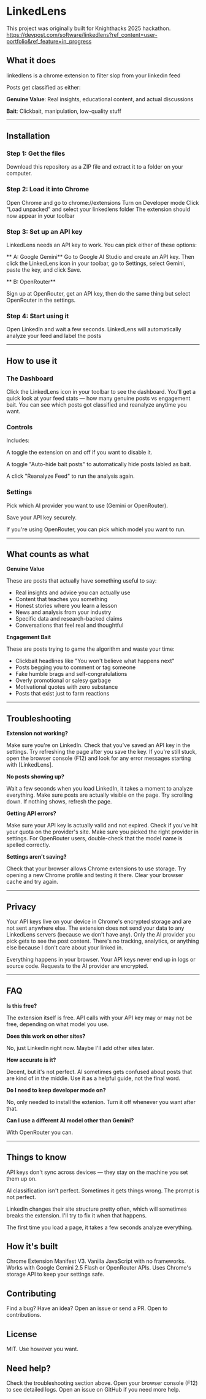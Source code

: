 # LinkedLens
This project was originally built for Knighthacks 2025 hackathon.
https://devpost.com/software/linkedlens?ref_content=user-portfolio&ref_feature=in_progress

## What it does

linkedlens is a chrome extension to filter slop from your linkedin feed



Posts get classified as either:

**Genuine Value**: Real insights, educational content, and actual discussions

**Bait**: Clickbait, manipulation, low-quality stuff

---

## Installation

### Step 1: Get the files

Download this repository as a ZIP file and extract it to a folder on your computer.

### Step 2: Load it into Chrome

Open Chrome and go to chrome://extensions
Turn on Developer mode 
Click "Load unpacked" and select your linkedlens folder
The extension should now appear in your toolbar

### Step 3: Set up an API key

LinkedLens needs an API key to work. You can pick either of these options:

** A: Google Gemini**
Go to Google AI Studio and create an API key. Then click the LinkedLens icon in your toolbar, go to Settings, select Gemini, paste the key, and click Save.

** B: OpenRouter**

Sign up at OpenRouter, get an API key, then do the same thing but select OpenRouter in the settings.

### Step 4: Start using it

Open LinkedIn and wait a few seconds. LinkedLens will automatically analyze your feed and label the posts

---

## How to use it

### The Dashboard

Click the LinkedLens icon in your toolbar to see the dashboard. You'll get a quick look at your feed stats — how many genuine posts vs engagement bait. You can see which posts got classified and reanalyze anytime you want.

### Controls
Includes:

A toggle the extension on and off if you want to disable it.

A toggle "Auto-hide bait posts" to automatically hide posts labled as bait.

A click "Reanalyze Feed" to run the analysis again.

### Settings

Pick which AI provider you want to use (Gemini or OpenRouter).

Save your API key securely.

If you're using OpenRouter, you can pick which model you want to run.

---

## What counts as what

**Genuine Value**

These are posts that actually have something useful to say:
- Real insights and advice you can actually use
- Content that teaches you something
- Honest stories where you learn a lesson
- News and analysis from your industry
- Specific data and research-backed claims
- Conversations that feel real and thoughtful

**Engagement Bait**

These are posts trying to game the algorithm and waste your time:
- Clickbait headlines like "You won't believe what happens next"
- Posts begging you to comment or tag someone
- Fake humble brags and self-congratulations
- Overly promotional or salesy garbage
- Motivational quotes with zero substance
- Posts that exist just to farm reactions

---

## Troubleshooting

**Extension not working?**

Make sure you're on LinkedIn. Check that you've saved an API key in the settings. Try refreshing the page after you save the key. If you're still stuck, open the browser console (F12) and look for any error messages starting with [LinkedLens].

**No posts showing up?**

Wait a few seconds when you load LinkedIn, it takes a moment to analyze everything. Make sure posts are actually visible on the page. Try scrolling down. If nothing shows, refresh the page.

**Getting API errors?**

Make sure your API key is actually valid and not expired. Check if you've hit your quota on the provider's site. Make sure you picked the right provider in settings. For OpenRouter users, double-check that the model name is spelled correctly.

**Settings aren't saving?**

Check that your browser allows Chrome extensions to use storage. Try opening a new Chrome profile and testing it there. Clear your browser cache and try again.

---

## Privacy

Your API keys live on your device in Chrome's encrypted storage and are not sent anywhere else. The extension does not send your data to any LinkedLens servers (because we don't have any). Only the AI provider you pick gets to see the post content. There's no tracking, analytics, or anything else because I don't care about your linked in.

Everything happens in your browser. Your API keys never end up in logs or source code. Requests to the AI provider are encrypted.

---

## FAQ

**Is this free?**

The extension itself is free. API calls with your API key may or may not be free, depending on what model you use.

**Does this work on other sites?**

No, just LinkedIn right now. Maybe I'll add other sites later.

**How accurate is it?**

Decent, but it's not perfect. AI sometimes gets confused about posts that are kind of in the middle. Use it as a helpful guide, not the final word.

**Do I need to keep developer mode on?**

No, only needed to install the extenion. Turn it off whenever you want after that.

**Can I use a different AI model other than Gemini?**

With OpenRouter you can.

---

## Things to know

API keys don't sync across devices — they stay on the machine you set them up on.

AI classification isn't perfect. Sometimes it gets things wrong. The prompt is not perfect.

LinkedIn changes their site structure pretty often, which will sometimes breaks the extension. I'll try to fix it when that happens.

The first time you load a page, it takes a few seconds analyze everything.

## How it's built

Chrome Extension Manifest V3. Vanilla JavaScript with no frameworks. Works with Google Gemini 2.5 Flash or OpenRouter APIs. Uses Chrome's storage API to keep your settings safe.

## Contributing

Find a bug? Have an idea? Open an issue or send a PR. Open to contributions.

## License

MIT. Use however you want.

## Need help?

Check the troubleshooting section above. Open your browser console (F12) to see detailed logs. Open an issue on GitHub if you need more help.

